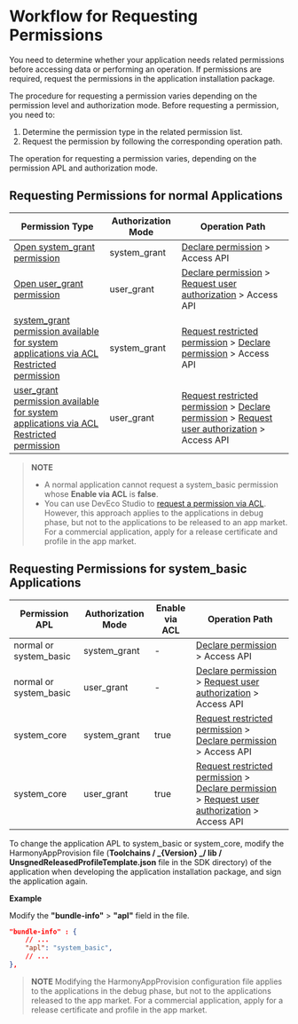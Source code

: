 # Workflow for Requesting Permissions

You need to determine whether your application needs related permissions before accessing data or performing an operation. If permissions are required, request the permissions in the application installation package.

The procedure for requesting a permission varies depending on the permission level and authorization mode. Before requesting a permission, you need to:

1. Determine the permission type in the related permission list.
2. Request the permission by following the corresponding operation path.

The operation for requesting a permission varies, depending on the permission APL and authorization mode.

## Requesting Permissions for <!--Del-->normal <!--DelEnd-->Applications

| Permission Type| Authorization Mode| Operation Path|
| -------- | -------- | -------- |
| [Open system_grant permission](permissions-for-all.md)| system_grant | [Declare permission](declare-permissions.md) &gt; Access API| 
| [Open user_grant permission](permissions-for-all-user.md)| user_grant  | [Declare permission](declare-permissions.md) &gt; [Request user authorization](request-user-authorization.md) &gt; Access API| 
| <!--Del-->[system_grant permission available for system applications via ACL](permissions-for-system-apps.md)<br><!--DelEnd-->[Restricted permission](restricted-permissions.md)| system_grant | <!--RP1-->[Request restricted permission](declare-permissions-in-acl.md)<!--RP1End--> &gt; [Declare permission](declare-permissions.md) > Access API| 
| <!--Del-->[user_grant permission available for system applications via ACL](permissions-for-system-apps-user.md)<br><!--DelEnd-->[Restricted permission](restricted-permissions.md)| user_grant | <!--RP1-->[Request restricted permission](declare-permissions-in-acl.md)<!--RP1End--> &gt; [Declare permission](declare-permissions.md) > [Request user authorization](request-user-authorization.md) > Access API|

<!--Del-->
> **NOTE**
>
> - A normal application cannot request a system_basic permission whose **Enable via ACL** is **false**.
> - You can use DevEco Studio to [request a permission via ACL](https://developer.huawei.com/consumer/en/doc/harmonyos-guides/ide-signing). However, this approach applies to the applications in debug phase, but not to the applications to be released to an app market. For a commercial application, apply for a release certificate and profile in the app market.

## Requesting Permissions for system_basic Applications

| Permission APL| Authorization Mode| Enable via ACL| Operation Path| 
| -------- | -------- | -------- | -------- |
| normal or system_basic| system_grant | - | [Declare permission](declare-permissions.md) &gt; Access API| 
| normal or system_basic| user_grant | - | [Declare permission](declare-permissions.md) &gt; [Request user authorization](request-user-authorization.md) &gt; Access API| 
| system_core | system_grant | true | [Request restricted permission](declare-permissions-in-acl.md) &gt; [Declare permission](declare-permissions.md) > Access API| 
| system_core | user_grant | true | [Request restricted permission](declare-permissions-in-acl.md) &gt; [Declare permission](declare-permissions.md) > [Request user authorization](request-user-authorization.md) > Access API| 

To change the application APL to system_basic or system_core, modify the HarmonyAppProvision file (**Toolchains / _{Version} _/ lib / UnsgnedReleasedProfileTemplate.json** file in the SDK directory) of the application when developing the application installation package, and sign the application again.

**Example**

Modify the **"bundle-info"** &gt; **"apl"** field in the file.

```json
"bundle-info" : {
    // ...
    "apl": "system_basic",
    // ...
},
```

> **NOTE**
> Modifying the HarmonyAppProvision configuration file applies to the applications in the debug phase, but not to the applications released to the app market. For a commercial application, apply for a release certificate and profile in the app market.

<!--DelEnd-->
